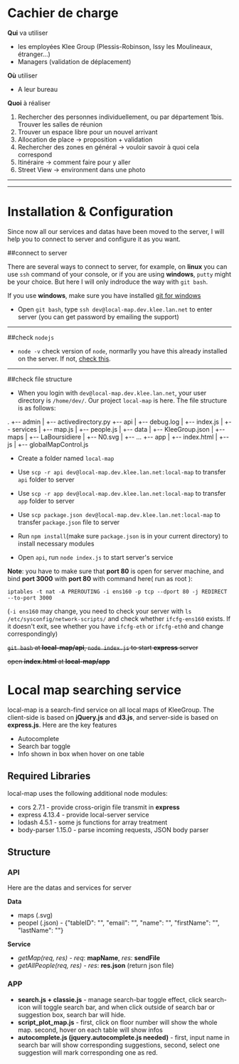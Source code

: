 # Cachier de charge

**Qui** va utiliser

* les employées Klee Group (Plessis-Robinson, Issy les Moulineaux, étranger...)
* Managers (validation de déplacement)


**Où** utiliser

* A leur bureau


**Quoi** à réaliser

1. Rechercher des personnes individuellement, ou par département 
1bis. Trouver les salles de réunion
2. Trouver un espace libre pour un nouvel arrivant
3. Allocation de place -> proposition + validation
4. Rechercher des zones en général -> vouloir savoir à quoi cela correspond
5. Itinéraire -> comment faire pour y aller
6. Street View -> environment dans une photo

-------------------------------------------------------------
-------------------------------------------------------------

# Installation & Configuration

Since now all our services and datas have been moved to the server, I will help you to connect to server and configure it as you want.

##connect to server

There are several ways to connect to server, for example, on **linux** you can use ``ssh`` command of your console, or if you are using **windows**, ``putty`` might be your choice. But here I will only indroduce the way with ``git bash``.

If you use **windows**, make sure you have installed [git for windows](https://git-scm.com/download/win)

* Open ``git bash``, type ``ssh dev@local-map.dev.klee.lan.net`` to enter server (you can get password by emailing the support)
-------------------------------------------------------------

##check ``nodejs``

* ``node -v`` check version of ``node``, normarlly you have this already installed on the server. If not, [check this](https://nodejs.org/en/download/package-manager/#enterprise-linux-and-fedora).
--------------------------------------------------------------

##check file structure

* When you login with ``dev@local-map.dev.klee.lan.net``, your user directory is ``/home/dev/``. Our project ``local-map`` is here. The file structure is as follows:

.
+-- admin
|	+-- activedirectory.py
+-- api
|	+-- debug.log
|	+-- index.js
|	+-- services
|		+-- map.js
|		+-- people.js
|	+-- data
|		+-- KleeGroup.json
|		+-- maps
|			+-- LaBoursidiere
|				+-- N0.svg
|				+-- ...
+-- app
|	+-- index.html
|	+-- js
|		+-- globalMapControl.js


* Create a folder named ``local-map``

* Use ``scp -r api dev@local-map.dev.klee.lan.net:local-map`` to transfer ``api`` folder to server  

* Use ``scp -r app dev@local-map.dev.klee.lan.net:local-map`` to transfer ``app`` folder to server 

* Use ``scp package.json dev@local-map.dev.klee.lan.net:local-map`` to transfer ``package.json`` file to server 

* Run ``npm install``(make sure ``package.json`` is in your current directory) to install necessary modules

* Open ``api``, run ``node index.js`` to start server's service

**Note**: you have to make sure that **port 80** is open for server machine, and bind **port 3000** with **port 80** with command here( run as root ):

``iptables -t nat -A PREROUTING -i ens160 -p tcp --dport 80 -j REDIRECT --to-port 3000``

(``-i ens160`` may change, you need to check your server with ``ls /etc/sysconfig/network-scripts/`` and check whether ``ifcfg-ens160`` exists. If it doesn't exit, see whether you have ``ifcfg-eth`` or ``ifcfg-eth0`` and change correspondingly)

~~``git bash`` at **local-map/api**, ``node index.js`` to start **express** server~~

~~open **index.html** at **local-map/app**~~

# Local map searching service
local-map is a search-find service on all local maps of KleeGroup. The client-side is based on __jQuery.js__ and __d3.js__, and server-side is based on __express.js__. Here are the key features

* Autocomplete 
* Search bar toggle
* Info shown in box when hover on one table 

## Required Libraries

local-map uses the following additional node modules:

* cors 2.7.1 - provide cross-origin file transmit in __express__
* express 4.13.4 - provide local-server service
* lodash 4.5.1 - some js functions for array treatment
* body-parser 1.15.0 - parse incoming requests, JSON body parser



## Structure
### __API__
Here are the datas and services for server

__Data__
* maps (.svg)
* peopel (.json) - {"tableID": "", "email": "", "name": "", "firstName": "", "lastName": ""}

__Service__
* *getMap(req, res)* - *req*: **mapName**, *res*: **sendFile**
* *getAllPeople(req, res)* - *res*: **res.json** (return json file)

### __APP__
* **search.js + classie.js** - manage search-bar toggle effect, click search-icon will toggle search bar, and when click outside of search bar or suggestion box, search bar will hide.
* **script_plot_map.js** - first, click on floor number will show the whole map. 
                            second, hover on each table will show infos
* **autocomplete.js (jquery.autocomplete.js needed)** - first, input name in search bar will show corresponding suggestions,
                                                        second, select one suggestion will mark corresponding one as red.


